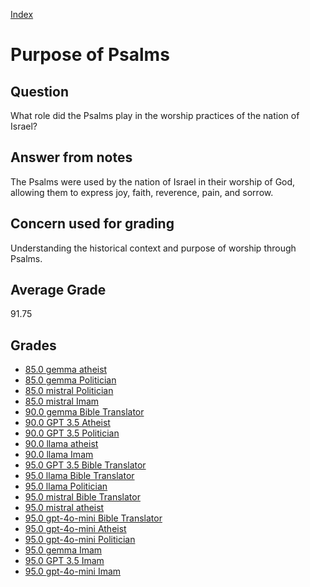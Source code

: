 
[Index](../index.md)
# Purpose of Psalms
## Question
What role did the Psalms play in the worship practices of the nation of Israel?

## Answer from notes
The Psalms were used by the nation of Israel in their worship of God, allowing them to express joy, faith, reverence, pain, and sorrow.

## Concern used for grading
Understanding the historical context and purpose of worship through Psalms.

## Average Grade
91.75

## Grades
 * [85.0 gemma atheist](../answers/gemma_atheist/Purpose_of_Psalms.md)
 * [85.0 gemma Politician](../answers/gemma_Politician/Purpose_of_Psalms.md)
 * [85.0 mistral Politician](../answers/mistral_Politician/Purpose_of_Psalms.md)
 * [85.0 mistral Imam](../answers/mistral_Imam/Purpose_of_Psalms.md)
 * [90.0 gemma Bible Translator](../answers/gemma_Bible_Translator/Purpose_of_Psalms.md)
 * [90.0 GPT 3.5 Atheist](../answers/GPT_3.5_Atheist/Purpose_of_Psalms.md)
 * [90.0 GPT 3.5 Politician](../answers/GPT_3.5_Politician/Purpose_of_Psalms.md)
 * [90.0 llama atheist](../answers/llama_atheist/Purpose_of_Psalms.md)
 * [90.0 llama Imam](../answers/llama_Imam/Purpose_of_Psalms.md)
 * [95.0 GPT 3.5 Bible Translator](../answers/GPT_3.5_Bible_Translator/Purpose_of_Psalms.md)
 * [95.0 llama Bible Translator](../answers/llama_Bible_Translator/Purpose_of_Psalms.md)
 * [95.0 llama Politician](../answers/llama_Politician/Purpose_of_Psalms.md)
 * [95.0 mistral Bible Translator](../answers/mistral_Bible_Translator/Purpose_of_Psalms.md)
 * [95.0 mistral atheist](../answers/mistral_atheist/Purpose_of_Psalms.md)
 * [95.0 gpt-4o-mini Bible Translator](../answers/gpt-4o-mini_Bible_Translator/Purpose_of_Psalms.md)
 * [95.0 gpt-4o-mini Atheist](../answers/gpt-4o-mini_Atheist/Purpose_of_Psalms.md)
 * [95.0 gpt-4o-mini Politician](../answers/gpt-4o-mini_Politician/Purpose_of_Psalms.md)
 * [95.0 gemma Imam](../answers/gemma_Imam/Purpose_of_Psalms.md)
 * [95.0 GPT 3.5 Imam](../answers/GPT_3.5_Imam/Purpose_of_Psalms.md)
 * [95.0 gpt-4o-mini Imam](../answers/gpt-4o-mini_Imam/Purpose_of_Psalms.md)
